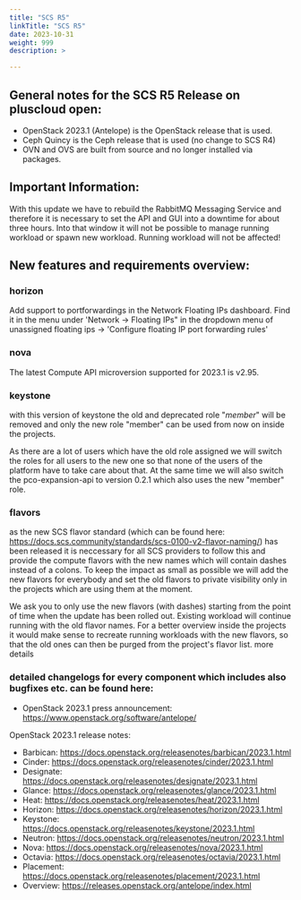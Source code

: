 ```yaml
---
title: "SCS R5"
linkTitle: "SCS R5"
date: 2023-10-31
weight: 999
description: >

---
```


## General notes for the SCS R5 Release on pluscloud open:

- OpenStack 2023.1 (Antelope) is the OpenStack release that is used.
- Ceph Quincy is the Ceph release that is used (no change to SCS R4)
- OVN and OVS are built from source and no longer installed via packages.

## Important Information:

With this update we have to rebuild the RabbitMQ Messaging Service and therefore it is necessary to set the API and GUI into a downtime for about three hours. Into that window it will not be possible to manage running workload or spawn new workload.
Running workload will not be affected!

## New features and requirements overview:

### horizon

Add support to portforwardings in the Network Floating IPs dashboard. Find it in the menu under 'Network -> Floating IPs" in the dropdown menu of unassigned floating ips -> 'Configure floating IP port forwarding rules'

### nova

The latest Compute API microversion supported for 2023.1 is v2.95.

### keystone

with this version of keystone the old and deprecated role "_member_" will be removed and only the new role "member" can be used from now on inside the projects.

As there are a lot of users which have the old role assigned we will switch the roles for all users to the new one so that none of the users of the platform have to take care about that. At the same time we will also switch the pco-expansion-api to version 0.2.1 which also uses the new "member" role.

### flavors

as the new SCS flavor standard (which can be found here: https://docs.scs.community/standards/scs-0100-v2-flavor-naming/) has been released it is neccessary for all SCS providers to follow this and provide the compute flavors with the new names which will contain dashes instead of a colons. To keep the impact as small as possible we will add the new flavors for everybody and set the old flavors to private visibility only in the projects which are using them at the moment.

We ask you to only use the new flavors (with dashes) starting from the point of time when the update has been rolled out. Existing workload will continue running with the old flavor names. For a better overview inside the projects it would make sense to recreate running workloads with the new flavors, so that the old ones can then be purged from the project's flavor list.
more details

### detailed changelogs for every component which includes also bugfixes etc. can be found here:

- OpenStack 2023.1 press announcement: https://www.openstack.org/software/antelope/

OpenStack 2023.1 release notes:
- Barbican: https://docs.openstack.org/releasenotes/barbican/2023.1.html
- Cinder: https://docs.openstack.org/releasenotes/cinder/2023.1.html
- Designate: https://docs.openstack.org/releasenotes/designate/2023.1.html
- Glance: https://docs.openstack.org/releasenotes/glance/2023.1.html
- Heat: https://docs.openstack.org/releasenotes/heat/2023.1.html
- Horizon: https://docs.openstack.org/releasenotes/horizon/2023.1.html
- Keystone: https://docs.openstack.org/releasenotes/keystone/2023.1.html
- Neutron: https://docs.openstack.org/releasenotes/neutron/2023.1.html
- Nova: https://docs.openstack.org/releasenotes/nova/2023.1.html
- Octavia: https://docs.openstack.org/releasenotes/octavia/2023.1.html
- Placement: https://docs.openstack.org/releasenotes/placement/2023.1.html
- Overview: https://releases.openstack.org/antelope/index.html
 
